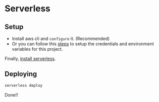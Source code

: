 # Serverless

## Setup

* Install aws cli and `configure` it. (Recommended)
* Or you can follow this [steps](https://www.serverless.com/blog/serverless-secrets-api-keys) to setup the credentials and environment variables for this project.

Finally, [install serverless](https://www.serverless.com/framework/docs/getting-started/).

## Deploying

```sh
serverless deploy
```

Done!!
